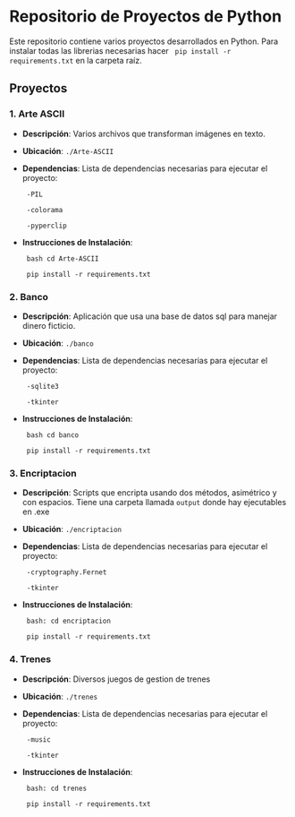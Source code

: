
# Repositorio de Proyectos de Python

  

  

Este repositorio contiene varios proyectos desarrollados en Python. Para instalar todas las librerias necesarias hacer ` pip install -r requirements.txt` en la carpeta raíz.
  

  

## Proyectos

  
  

### 1. Arte ASCII

  

-  **Descripción**: Varios archivos que transforman imágenes en texto.

  

-  **Ubicación**: `./Arte-ASCII`

  

-  **Dependencias**: Lista de dependencias necesarias para ejecutar el proyecto:

  

		-PIL

		-colorama

		-pyperclip

  

-  **Instrucciones de Instalación**:

		bash cd Arte-ASCII

		pip install -r requirements.txt


  

### 2. Banco

  

-  **Descripción**: Aplicación que usa una base de datos sql para manejar dinero ficticio.

  

-  **Ubicación**: `./banco`

  

-  **Dependencias**: Lista de dependencias necesarias para ejecutar el proyecto:

  

		-sqlite3

		-tkinter

  

-  **Instrucciones de Instalación**:


		bash cd banco

		pip install -r requirements.txt

  

### 3. Encriptacion

  

-  **Descripción**: Scripts que encripta usando dos métodos, asimétrico y con espacios. Tiene una carpeta llamada `output` donde hay ejecutables en .exe

  

-  **Ubicación**: `./encriptacion`

  

-  **Dependencias**: Lista de dependencias necesarias para ejecutar el proyecto:

  

		-cryptography.Fernet

		-tkinter

  

-  **Instrucciones de Instalación**:

		bash: cd encriptacion

		pip install -r requirements.txt

  
  

### 4. Trenes

  

-  **Descripción**: Diversos juegos de gestion de trenes

  

-  **Ubicación**: `./trenes`

  

-  **Dependencias**: Lista de dependencias necesarias para ejecutar el proyecto:

  

		-music

		-tkinter

  

-  **Instrucciones de Instalación**:

		bash: cd trenes

		pip install -r requirements.txt
